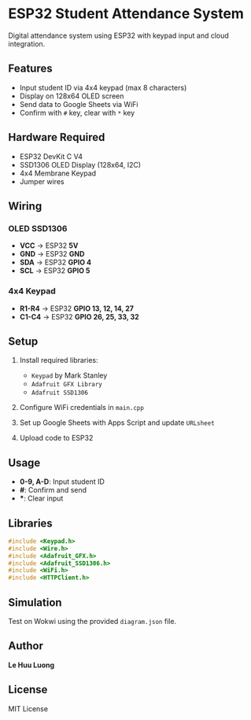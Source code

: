 # ESP32 Student Attendance System

Digital attendance system using ESP32 with keypad input and cloud integration.

## Features

- Input student ID via 4x4 keypad (max 8 characters)
- Display on 128x64 OLED screen
- Send data to Google Sheets via WiFi
- Confirm with `#` key, clear with `*` key

## Hardware Required

- ESP32 DevKit C V4
- SSD1306 OLED Display (128x64, I2C)
- 4x4 Membrane Keypad
- Jumper wires

## Wiring

### OLED SSD1306
- **VCC** → ESP32 **5V**
- **GND** → ESP32 **GND**
- **SDA** → ESP32 **GPIO 4**
- **SCL** → ESP32 **GPIO 5**

### 4x4 Keypad
- **R1-R4** → ESP32 **GPIO 13, 12, 14, 27**
- **C1-C4** → ESP32 **GPIO 26, 25, 33, 32**

## Setup

1. Install required libraries:
   - `Keypad` by Mark Stanley
   - `Adafruit GFX Library`
   - `Adafruit SSD1306`

2. Configure WiFi credentials in `main.cpp`

3. Set up Google Sheets with Apps Script and update `URLsheet`

4. Upload code to ESP32

## Usage

- **0-9, A-D**: Input student ID
- **#**: Confirm and send
- **\***: Clear input

## Libraries

```cpp
#include <Keypad.h>
#include <Wire.h>
#include <Adafruit_GFX.h>
#include <Adafruit_SSD1306.h>
#include <WiFi.h>
#include <HTTPClient.h>
```

## Simulation

Test on Wokwi using the provided `diagram.json` file.

## Author

**Le Huu Luong**

## License

MIT License
